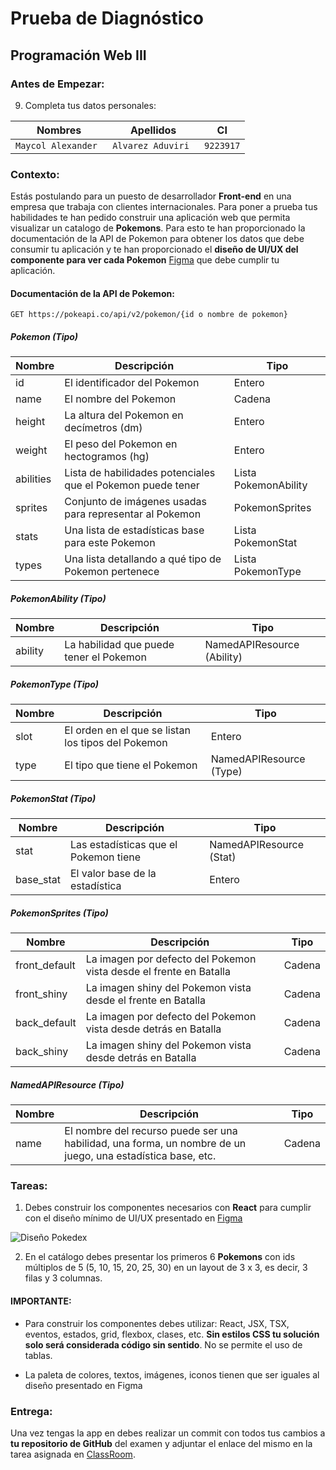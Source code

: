 # Prueba de Diagnóstico
## Programación Web III

### Antes de Empezar:

<!-- 1. Asegúrate de tener instalado Git en tu computadora. Si no lo tienes, puedes descargarlo [aquí](https://git-scm.com/downloads). -->

<!-- 2. Asegúrate de tener una cuenta de GitHub. Si no la tienes, puedes crearla [aquí](https://github.com). -->

<!-- 3. Asegúrate de tener instalado Node.js en tu computadora. Si no lo tienes, puedes descargarlo [aquí](https://nodejs.org/es/download/). -->

<!-- 4. Asegúrate de tener instalado Visual Studio Code en tu computadora. Si no lo tienes, puedes descargarlo [aquí](https://code.visualstudio.com/download). -->

<!-- 5. En tu computadora crea un proyecto llamado `diagnistico-inf-133` con **React**, puedes usar `create-react-app`, `Vite`, `Next.js` o cualquier otro framework de tu preferencia. -->

<!-- 6. Reemplaza el contenido del archivo `README.md` de tu proyecto con el contenido de este archivo. -->

<!-- 7. Crea un repositorio en GitHub con el nombre `diagnostico-inf-133` y sube tu proyecto a este repositorio. -->

<!-- 8. Vincula tu repositorio con el repositorio de este proyecto, puedes hacerlo ejecutando los siguientes comandos en tu terminal:

```bash
git remote add origin <REMOTE_URL>
``` -->
<!-- 8. Asegúrate de que tu repositorio sea público. -->

9. Completa tus datos personales:

| Nombres        |      Apellidos |      CI |
|----------------|----------------|----------------|
|  `Maycol Alexander `  | `Alvarez Aduviri ` | `9223917` |
### Contexto:

Estás postulando para un puesto de desarrollador **Front-end** en una empresa que trabaja con clientes internacionales. Para poner a prueba tus habilidades te han pedido construir una aplicación web que permita visualizar un catalogo de **Pokemons**. Para esto te han proporcionado la documentación de la API de Pokemon para obtener los datos que debe consumir tu aplicación y te han proporcionado el **diseño de UI/UX del componente para ver cada Pokemon** [Figma](https://cutt.ly/YwL1XB9s) que debe cumplir tu aplicación.


#### Documentación de la API de Pokemon:
`GET https://pokeapi.co/api/v2/pokemon/{id o nombre de pokemon}`

##### Pokemon (Tipo)

|Nombre|Descripción|Tipo|
|------|-----------|----|
|id|El identificador del Pokemon|Entero|
|name|El nombre del Pokemon|Cadena|
|height|La altura del Pokemon en decímetros (dm)|Entero|
|weight|El peso del Pokemon en hectogramos (hg)|Entero|
|abilities|Lista de habilidades potenciales que el Pokemon puede tener|Lista PokemonAbility|
|sprites|Conjunto de imágenes usadas para representar al Pokemon|PokemonSprites|
|stats|Una lista de estadísticas base para este Pokemon|Lista PokemonStat|
|types|Una lista detallando a qué tipo de Pokemon pertenece|Lista  PokemonType|

##### PokemonAbility (Tipo)
|Nombre|Descripción|Tipo|
|------|-----------|----|
|ability|La habilidad que puede tener el Pokemon|NamedAPIResource (Ability)|

##### PokemonType (Tipo)
|Nombre|Descripción|Tipo|
|------|-----------|----|
|slot|El orden en el que se listan los tipos del Pokemon|Entero|
|type|El tipo que tiene el Pokemon|NamedAPIResource (Type)|

##### PokemonStat (Tipo)
|Nombre|Descripción|Tipo|
|------|-----------|----|
|stat|Las estadísticas que el Pokemon tiene|NamedAPIResource (Stat)|
|base_stat|El valor base de la estadística|Entero|

##### PokemonSprites (Tipo)
|Nombre|Descripción|Tipo|
|------|-----------|----|
|front_default|La imagen por defecto del Pokemon vista desde el frente en Batalla|Cadena|
|front_shiny|La imagen shiny del Pokemon vista desde el frente en Batalla|Cadena|
|back_default|La imagen por defecto del Pokemon vista desde detrás en Batalla|Cadena|
|back_shiny|La imagen shiny del Pokemon vista desde detrás en Batalla|Cadena|

##### NamedAPIResource (Tipo)
|Nombre|Descripción|Tipo|
|------|-----------|----|
|name|El nombre del recurso puede ser una habilidad, una forma, un nombre de un juego, una estadística base, etc.|Cadena|


### Tareas:
1. Debes construir los componentes necesarios con **React** para cumplir con el diseño mínimo de UI/UX presentado en [Figma ](https://cutt.ly/YwL1XB9s)

![Diseño Pokedex](https://live.staticflickr.com/65535/53488146658_c14ae2d79c_z.jpg)

2. En el catálogo debes presentar los primeros 6 **Pokemons** con ids múltiplos de 5 (5, 10, 15, 20, 25, 30) en un layout de 3 x 3, es decir, 3 filas y 3 columnas.

#### IMPORTANTE: 
* Para construir los componentes debes utilizar: React, JSX, TSX, eventos, estados, grid, flexbox, clases, etc. **Sin estilos CSS tu solución solo será considerada código sin sentido**. No se permite el uso de tablas.

* La paleta de colores, textos, imágenes, iconos tienen que ser iguales al diseño presentado en Figma


### Entrega:
Una vez tengas la app en debes realizar un commit con todos tus cambios a **tu repositorio de GitHub** del examen y adjuntar el enlace del mismo en la tarea asignada en [ClassRoom](https://classroom.google.com/c/NjUxNTg3NjM4NDU0?cjc=o67fbws).

